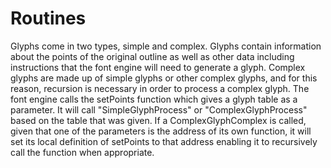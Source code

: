 # Routines
Glyphs come in two types, simple and complex. Glyphs contain information about the points of the original outline as well as other data including instructions that the font engine will need to generate a glyph. Complex glyphs are made up of simple glyphs or other complex glyphs, and for this reason, recursion is necessary in order to process a complex glyph. The font engine calls the setPoints function which gives a glyph table as a parameter. It will call "SimpleGlyphProcess" or "ComplexGlyphProcess" based on the table that was given. If a ComplexGlyphComplex is called, given that one of the parameters is the address of its own function, it will set its local definition of setPoints to that address enabling it to recursively call the function when appropriate.

